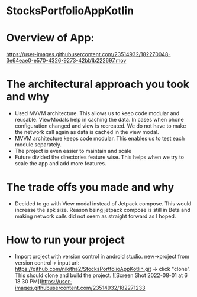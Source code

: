 # StocksPortfolioAppKotlin

# Overview of App: 
https://user-images.githubusercontent.com/23514932/182270048-3e64eae0-e570-4326-9273-42bb1b222697.mov

# The architectural approach you took and why
- Used MVVM architecture. This allows us to keep code modular and reusable. ViewModals help in caching the data. In cases when phone configuration changed and view is recreated. We do not have to make the network call again as data is cached in the view modal.
- MVVM architecture keeps code modular. This enables us to test each module separately.
- The project is even easier to maintain and scale
- Future divided the directories feature wise. This helps when we try to scale the app and add more features.

# The trade offs you made and why
- Decided to go with View modal instead of Jetpack compose. This would increase the apk size. Reason being jetpack compose is still in Beta and making network calls did not seem as straight forward as I hoped.

# How to run your project
- Import project with version control in android studio.
   new->project from version control-> input url: https://github.com/nikitha2/StocksPortfolioAppKotlin.git -> click "clone". This should clone and build the project. 
![Screen Shot 2022-08-01 at 6 18 30 PM](https://user-images.githubusercontent.com/23514932/182271233